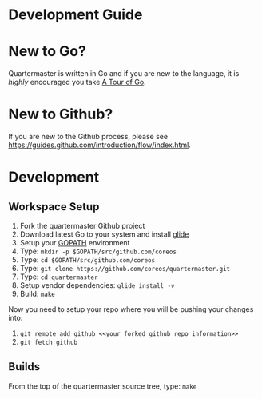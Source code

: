 # Development Guide

# New to Go?
Quartermaster is written in Go and if you are new to the language, it is *highly*
encouraged you take [A Tour of Go](http://tour.golang.org/welcome/1).

# New to Github?
If you are new to the Github process, please see https://guides.github.com/introduction/flow/index.html.

# Development

## Workspace Setup

1. Fork the quartermaster Github project
1. Download latest Go to your system and install [glide](https://github.com/Masterminds/glide)
1. Setup your [GOPATH](http://www.g33knotes.org/2014/07/60-second-count-down-to-go.html) environment
1. Type: `mkdir -p $GOPATH/src/github.com/coreos`
1. Type: `cd $GOPATH/src/github.com/coreos`
1. Type: `git clone https://github.com/coreos/quartermaster.git`
1. Type: `cd quartermaster`
1. Setup vendor dependencies: `glide install -v`
1. Build: `make`

Now you need to setup your repo where you will be pushing your changes into:

1. `git remote add github <<your forked github repo information>>`
1. `git fetch github`

## Builds
From the top of the quartermaster source tree, type: `make`
